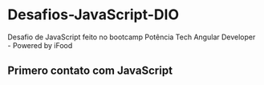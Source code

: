 # Desafios-JavaScript-DIO
Desafio de JavaScript feito no bootcamp Potência Tech Angular Developer - Powered by iFood
## Primero contato com JavaScript
